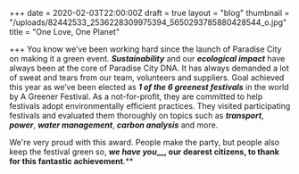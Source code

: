 +++
date = 2020-02-03T22:00:00Z
draft = true
layout = "blog"
thumbnail = "/uploads/82442533_2536228309975394_5650293785880428544_o.jpg"
title = "One Love, One Planet"

+++
You know we’ve been working hard since the launch of Paradise City on making it a green event. **_Sustainability_** and our **_ecological impact_** have always been at the core of Paradise City DNA. It has always demanded a lot of sweat and tears from our team, volunteers and suppliers. Goal achieved this year as we’ve been elected as **_1 of the 6 greenest festivals_** in the world by A Greener Festival. As a not-for-profit, they are committed to help festivals adopt environmentally efficient practices. They visited participating festivals and evaluated them thoroughly on topics such as **_transport_**, **_power_**, **_water management_**, **_carbon analysis_** and more.

We're very proud with this award. People make the party, but people also keep the festival green so, **_we have you___, our dearest citizens, to thank for this fantastic achievement**_._**